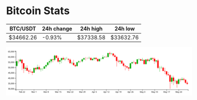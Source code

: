 # Bitcoin Stats

BTC/USDT|24h change|24h high|24h low|
|---|---|---|---|
|$34662.26|-0.93%|$37338.58|$33632.76|

<img src="./chart.svg">
